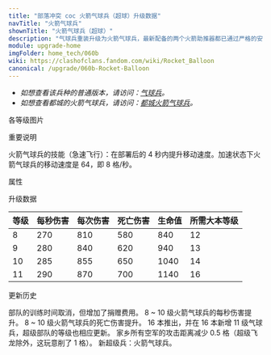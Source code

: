 ```yaml
---
title: "部落冲突 coc 火箭气球兵（超球）升级数据"
navTitle: "火箭气球兵"
shownTitle: "火箭气球兵（超球）"
description: "气球兵重装升级为火箭气球兵，最新配备的两个火箭助推器都已通过严格的安全检查，助力气球快速飞入战场！"
module: upgrade-home
imgFolder: home_tech/060b
wiki: https://clashofclans.fandom.com/wiki/Rocket_Balloon
canonical: /upgrade/060b-Rocket-Balloon
---
```


- *如想查看该兵种的普通版本，请访问：[气球兵](/upgrade/0005-Balloon)。*
- *如想查看都城的火箭气球兵，请访问：[都城火箭气球兵](/upgrade/2006-Rocket-Balloon)。*

<UnitInfo :folder="$frontmatter.imgFolder" imgSrc="Rocket_Balloon_info.png" :imgAlt="$frontmatter.navTitle" :description="$frontmatter.description" />

<SmallTitle>各等级图片</SmallTitle>

<Panel>
    <UnitImgGroup :folder="$frontmatter.imgFolder">
        <UnitImg imgTitle="所有等级" imgSrc="Rocket_Balloon8.png" />
    </UnitImgGroup>
</Panel>

<SmallTitle>重要说明</SmallTitle>

火箭气球兵的技能（急速飞行）：在部署后的 4 秒内提升移动速度。加速状态下火箭气球兵的移动速度是 64，即 8 格/秒。

<SmallTitle>属性</SmallTitle>

<UnitProperties>
    <UnitProperty pKey="攻击偏好" pValue="防御建筑" />
    <UnitProperty pKey="伤害类型" pValue="范围伤害" />
    <UnitProperty pKey="伤害半径" pValue="1.2 格" />
    <UnitProperty pKey="攻击的目标" pValue="仅地面目标" />
    <UnitProperty pKey="占据人口" pValue="8" />
    <UnitProperty pKey="移动速度" pValue="1.5 格/秒" />
    <UnitProperty pKey="攻击速度" pValue="3 秒/次" />
    <UnitProperty pKey="首次进攻时机" pValue="到达目标后 0.75 秒" />
    <UnitProperty pKey="攻击距离" pValue="0 (建筑头顶)" />
    <UnitProperty pKey="死亡伤害半径" pValue="1.2 格" />
    <UnitProperty pKey="死亡伤害延迟" pValue="0.416 秒" />
    <UnitProperty pKey="最低气球兵等级" pValue="8" />
    <UnitProperty pKey="最低大本等级" pValue="12" />
    <UnitProperty pKey="强化费用" pValue="2.5 万黑油" />
    <UnitProperty pKey="强化有效期" pValue="3 天" />
    <UnitProperty pKey="训练时间" pValue="无" trainingSystem="2025" />
    <UnitProperty pKey="捐赠费用" pValue="4,4,12000,Elixir" :isDonationCost="true" />
</UnitProperties>

<SmallTitle>升级数据</SmallTitle>

<UnitTable>

| 等级 |  每秒伤害  | 每次伤害 | 死亡伤害 | 生命值 |所需大本等级|
| ---- |    ----   |  ----   |    ----  |  ----  |    ----   |
|   8  |    270    |   810   |    580   |   840  |     12    |
|   9  |    280    |   840   |    620   |   940  |     13    |
|  10  |    285    |   855   |    650   |  1040  |     14    |
|  11  |    290    |   870   |    700   |  1140  |     16    |
</UnitTable>

<SmallTitle>更新历史</SmallTitle>

<Timeline>
    <TimelineItem date="2025/03/27">
        <TimelineRow>部队的训练时间取消，但增加了捐赠费用。</TimelineRow>
    </TimelineItem>
    <TimelineItem date="2024/04/09">
        <TimelineRow>8 ~ 10 级火箭气球兵的每秒伤害提升。</TimelineRow>
        <TimelineRow>8 ~ 10 级火箭气球兵的死亡伤害提升。</TimelineRow>
    </TimelineItem>
    <TimelineItem date="2023/12/12">
        <TimelineRow>16 本推出，并在 16 本新增 11 级气球兵，超级部队的等级也相应更新。</TimelineRow>
    </TimelineItem>
    <TimelineItem date="2022/05/02">
        <TimelineRow>家乡所有空军的攻击距离减少 0.5 格（超级飞龙除外，这玩意削了 1 格）。</TimelineRow>
    </TimelineItem>
    <TimelineItem date="2021/06/15">
        <TimelineRow>新超级兵：火箭气球兵。</TimelineRow>
    </TimelineItem>
    <TimelineItem :historyBottom="true" />
</Timeline>